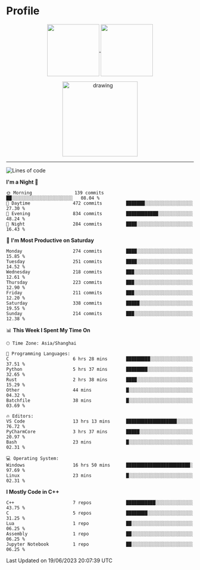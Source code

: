 # Profile

<p align="center">
  <a href="https://github.com/SourVoice">
    <img
      align="center"
      height="140em"
      src="https://github-readme-stats.vercel.app/api?username=SourVoice&show_icons=true&include_all_commits=true&count_private=true&theme=tokyonight"
    />
  </a>
  <a href="https://github.com/SourVoice">
    <img
      align="center"
      height="140em"
      src="https://github-readme-stats.vercel.app/api/top-langs/?username=SourVoice&show_icons=true&include_all_commits=true&count_private=true&layout=compact&theme=tokyonight"
    />
  </a>
</p>

<p align="center">
   <a href="https://github.com/SourVoice">
    <img
      align="center"
      height="202em"
      alt="drawing"
      src="https://activity-graph.herokuapp.com/graph?username=SourVoice&theme=react-dark"
    />
  </a>
</p>

---
<!--START_SECTION:waka-->
![Lines of code](https://img.shields.io/badge/From%20Hello%20World%20I%27ve%20Written-1.6%20million%20lines%20of%20code-blue)

**I'm a Night 🦉** 

```text
🌞 Morning                139 commits         ██░░░░░░░░░░░░░░░░░░░░░░░   08.04 % 
🌆 Daytime                472 commits         ███████░░░░░░░░░░░░░░░░░░   27.30 % 
🌃 Evening                834 commits         ████████████░░░░░░░░░░░░░   48.24 % 
🌙 Night                  284 commits         ████░░░░░░░░░░░░░░░░░░░░░   16.43 % 
```
📅 **I'm Most Productive on Saturday** 

```text
Monday                   274 commits         ████░░░░░░░░░░░░░░░░░░░░░   15.85 % 
Tuesday                  251 commits         ████░░░░░░░░░░░░░░░░░░░░░   14.52 % 
Wednesday                218 commits         ███░░░░░░░░░░░░░░░░░░░░░░   12.61 % 
Thursday                 223 commits         ███░░░░░░░░░░░░░░░░░░░░░░   12.90 % 
Friday                   211 commits         ███░░░░░░░░░░░░░░░░░░░░░░   12.20 % 
Saturday                 338 commits         █████░░░░░░░░░░░░░░░░░░░░   19.55 % 
Sunday                   214 commits         ███░░░░░░░░░░░░░░░░░░░░░░   12.38 % 
```


📊 **This Week I Spent My Time On** 

```text
🕑︎ Time Zone: Asia/Shanghai

💬 Programming Languages: 
C                        6 hrs 28 mins       █████████░░░░░░░░░░░░░░░░   37.51 % 
Python                   5 hrs 37 mins       ████████░░░░░░░░░░░░░░░░░   32.65 % 
Rust                     2 hrs 38 mins       ████░░░░░░░░░░░░░░░░░░░░░   15.29 % 
Other                    44 mins             █░░░░░░░░░░░░░░░░░░░░░░░░   04.32 % 
Batchfile                38 mins             █░░░░░░░░░░░░░░░░░░░░░░░░   03.69 % 

🔥 Editors: 
VS Code                  13 hrs 13 mins      ███████████████████░░░░░░   76.72 % 
PyCharmCore              3 hrs 37 mins       █████░░░░░░░░░░░░░░░░░░░░   20.97 % 
Bash                     23 mins             █░░░░░░░░░░░░░░░░░░░░░░░░   02.31 % 

💻 Operating System: 
Windows                  16 hrs 50 mins      ████████████████████████░   97.69 % 
Linux                    23 mins             █░░░░░░░░░░░░░░░░░░░░░░░░   02.31 % 
```

**I Mostly Code in C++** 

```text
C++                      7 repos             ███████████░░░░░░░░░░░░░░   43.75 % 
C                        5 repos             ████████░░░░░░░░░░░░░░░░░   31.25 % 
Lua                      1 repo              ██░░░░░░░░░░░░░░░░░░░░░░░   06.25 % 
Assembly                 1 repo              ██░░░░░░░░░░░░░░░░░░░░░░░   06.25 % 
Jupyter Notebook         1 repo              ██░░░░░░░░░░░░░░░░░░░░░░░   06.25 % 
```




 Last Updated on 19/06/2023 20:07:39 UTC
<!--END_SECTION:waka-->
